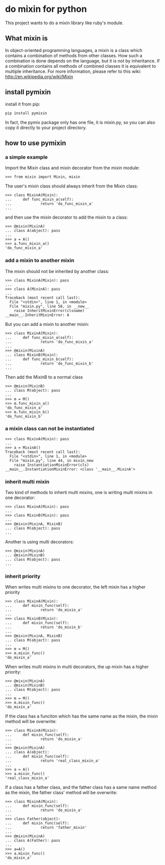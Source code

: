 # do mixin for python
  This project wants to do a mixin library like ruby's module.

## What mixin is
In object-oriented programming languages, a mixin is a class which contains a combination of methods from other classes. How such a combination is done depends on the language, but it is not by inheritance. If a combination contains all methods of combined classes it is equivalent to multiple inheritance.
For more information, please refer to this wiki:
http://en.wikipedia.org/wiki/Mixin

## install pymixin

install it from pip:

    pip install pymixin

In fact, the pymix package only has one file, it is mixin.py, so you can also copy it directly to your project directory.

## how to use pymixin

### a simple example

Import the Mixin class and mixin decorator from the mixin module:

    >>> from mixin import Mixin, mixin

The user's mixin class should always inherit from the Mixin class:

    >>> class MixinA(Mixin):
    ...     def func_mixin_a(self):
    ...             return 'do_func_mixin_a'
    ...

and then use the mixin decorator to add the mixin to a class:

    >>> @mixin(MixinA)
    ... class A(object): pass
    ...
    >>> a = A()
    >>> a.func_mixin_a()
    'do_func_mixin_a'

### add a mixin to another mixin

The mixin should not be inherited by another class:

    >>> class MixinA(Mixin): pass
    ...
    >>> class A(MixinA): pass
    ...
    Traceback (most recent call last):
      File "<stdin>", line 1, in <module>
      File "mixin.py", line 58, in __new__
        raise InheritMixinError(clsname)
    __main__.InheritMixinError: A

But you can add a mixin to another mixin:

    >>> class MixinA(Mixin):
    ...     def func_mixin_a(self):
    ...             return 'do_func_mixin_a'
    ...
    >>> @mixin(MixinA)
    ... class MixinB(Mixin):
    ...     def func_mixin_b(self):
    ...             return 'do_func_mixin_b'
    ...


Then add the MixinB to a normal class

    >>> @mixin(MixinB)
    ... class M(object): pass
    ...
    >>> m = M()
    >>> m.func_mixin_a()
    'do_func_mixin_a'
    >>> m.func_mixin_b()
    'do_func_mixin_b'

### a mixin class can not be instantiated

    >>> class MixinA(Mixin): pass
    ...
    >>> a = MixinA()
    Traceback (most recent call last):
      File "<stdin>", line 1, in <module>
      File "mixin.py", line 44, in mixin_new
        raise InstantiationMixinError(cls)
    __main__.InstantiationMixinError: <class '__main__.MixinA'>

### inherit multi mixin

Two kind of methods to inherti multi mixins, one is writing multi mixins in one decorator:

    >>> class MixinA(Mixin): pass
    ...
    >>> class MixinB(Mixin): pass
    ...
    >>> @mixin(MixinA, MixinB)
    ... class M(object): pass
    ...

Another is using multi decorators:

    >>> @mixin(MixinA)
    ... @mixin(MixinB)
    ... class M(object): pass
    ...

### inherit priority

When writes multi mixins to one decorator, the left mixin has a higher priority

    >>> class MixinA(Mixin):
    ...     def mixin_func(self):
    ...             return 'do_mixin_a'
    ...
    >>> class MixinB(Mixin):
    ...     def mixin_func(self):
    ...             return 'do_mixin_b'
    ...
    >>> @mixin(MixinA, MixinB)
    ... class M(object): pass
    ...
    >>> m = M()
    >>> m.mixin_func()
    'do_mixin_a'

When writes multi mixins in multi decorators, the up mixin has a higher priority:

    >>> @mixin(MixinA)
    ... @mixin(MixinB)
    ... class M(object): pass
    ...
    >>> m = M()
    >>> m.mixin_func()
    'do_mixin_a'

If the class has a funciton which has the same name as the mixin, the mixin method will be overwrite:

    >>> class MixinA(Mixin):
    ...     def mixin_func(self):
    ...             return 'do_mixin_a'
    ...
    >>> @mixin(MixinA)
    ... class A(object):
    ...     def mixin_func(self):
    ...             return 'real_class_mixin_a'
    ...
    >>> a = A()
    >>> a.mixin_func()
    'real_class_mixin_a'

If a class has a father class, and the father class has a same name method as the mixin, the father class' method will be overwrite:

    >>> class MixinA(Mixin):
    ...     def mixin_func(self):
    ...             return 'do_mixin_a'
    ...
    >>> class Father(object):
    ...     def mixin_func(self):
    ...             return 'father_mixin'
    ...
    >>> @mixin(MixinA)
    ... class A(Father): pass
    ...
    >>> a=A()
    >>> a.mixin_func()
    'do_mixin_a'

